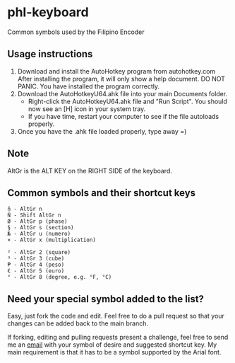 # phl-keyboard
Common symbols used by the Filipino Encoder

## Usage instructions
1. Download and install the AutoHotkey program from autohotkey.com
   After installing the program, it will only show a help document. DO NOT PANIC. You have installed the program correctly.
2. Download the AutoHotkeyU64.ahk file into your main Documents folder.
   * Right-click the AutoHotkeyU64.ahk file and "Run Script". You should now see an [H] icon in your system tray. 
   * If you have time, restart your computer to see if the file autoloads properly.
3. Once you have the .ahk file loaded properly, type away =)

## Note
AltGr is the ALT KEY on the RIGHT SIDE of the keyboard.

## Common symbols and their shortcut keys
```
ñ - AltGr n
Ñ - Shift AltGr n
Ø - AltGr p (phase)
§ - AltGr s (section)
№ - AltGr u (numero)
× - AltGr x (multiplication)

² - AltGr 2 (square)
³ - AltGr 3 (cube)
₱ - AltGr 4 (peso)
€ - AltGr 5 (euro)
° - AltGr 8 (degree, e.g. °F, °C)
```

## Need your special symbol added to the list?
Easy, just fork the code and edit. Feel free to do a pull request so that your changes can be added back to the main branch.

If forking, editing and pulling requests present a challenge, feel free to send me an [email](mailto:renrengabas@gmail.com) with your symbol of desire and suggested shortcut key. My main requirement is that it has to be a symbol supported by the Arial font.
